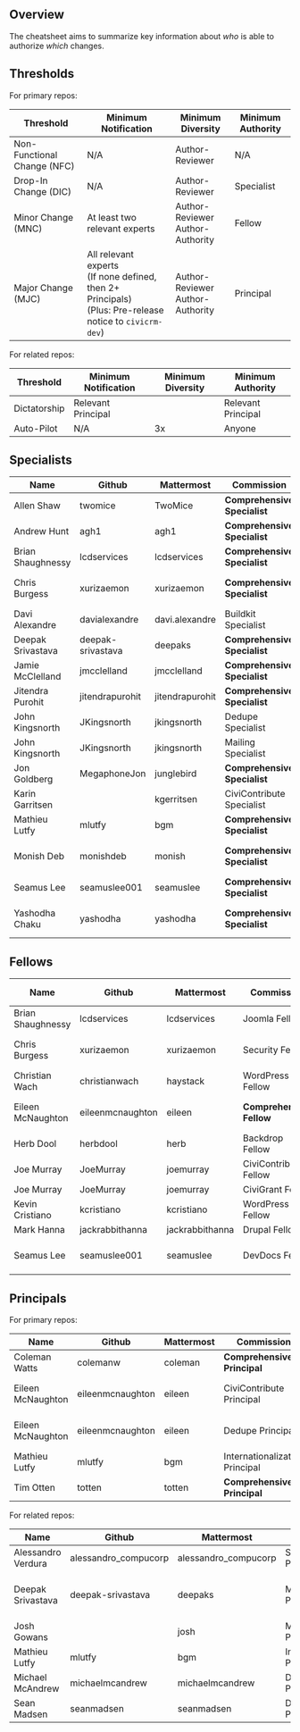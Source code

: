 ## Overview

The cheatsheet aims to summarize key information about *who* is able to
authorize *which* changes.

## Thresholds

For primary repos:

| Threshold                     | Minimum Notification  | Minimum Diversity     | Minimum Authority  |
| ----------------------------- | --------------------- | --------------------- | ------------------ |
| Non-Functional Change (NFC)   | N/A                   | Author-Reviewer       | N/A                |
| Drop-In Change (DIC)          | N/A                   | Author-Reviewer       | Specialist         |
| Minor Change (MNC)            | At least two relevant experts | Author-Reviewer<br/>Author-Authority | Fellow
| Major Change (MJC)            | All relevant experts<br/>(If none defined, then 2+ Principals)<br/>(Plus: Pre-release notice to `civicrm-dev`) |Author-Reviewer<br/>Author-Authority | Principal

For related repos:

| Threshold                     | Minimum Notification  | Minimum Diversity     | Minimum Authority  |
| ----------------------------- | --------------------- | --------------------- | ------------------ |
| Dictatorship                  | Relevant Principal    |                       | Relevant Principal |
| Auto-Pilot                    | N/A                   | 3x                    | Anyone             |

## Specialists

| Name                | Github               | Mattermost           | Commission                     | Git Access            |
| ------------------- | -------------------- | -------------------- | ------------------------------ | --------------------- |
| Allen Shaw          | twomice              | TwoMice              | **Comprehensive Specialist**   |
| Andrew Hunt         | agh1                 | agh1                 | **Comprehensive Specialist**   |
| Brian Shaughnessy   | lcdservices          | lcdservices          | **Comprehensive Specialist**   |
| Chris Burgess       | xurizaemon           | xurizaemon           | **Comprehensive Specialist**   | Merger, primary repos |
| Davi Alexandre      | davialexandre        | davi.alexandre       | Buildkit Specialist            | Merger, buildkit
| Deepak Srivastava   | deepak-srivastava    | deepaks              | **Comprehensive Specialist**   |
| Jamie McClelland    | jmcclelland          | jmcclelland          | **Comprehensive Specialist**   |
| Jitendra Purohit    | jitendrapurohit      | jitendrapurohit      | **Comprehensive Specialist**   |
| John Kingsnorth     | JKingsnorth          | jkingsnorth          | Dedupe Specialist              |
| John Kingsnorth     | JKingsnorth          | jkingsnorth          | Mailing Specialist             |
| Jon Goldberg        | MegaphoneJon         | junglebird           | **Comprehensive Specialist**   |
| Karin Garritsen     |                      | kgerritsen           | CiviContribute Specialist      |
| Mathieu Lutfy       | mlutfy               | bgm                  | **Comprehensive Specialist**   | Merger, everywhere    |
| Monish Deb          | monishdeb            | monish               | **Comprehensive Specialist**   | Merger, primary repos |
| Seamus Lee          | seamuslee001         | seamuslee            | **Comprehensive Specialist**   | Merger, dev-docs      |
| Yashodha Chaku      | yashodha             | yashodha             | **Comprehensive Specialist**   | Merger, primary repos |

## Fellows

| Name                | Github               | Mattermost           | Commission                     | Git Access            |
| ------------------- | -------------------- | -------------------- | ------------------------------ | --------------------- |
| Brian Shaughnessy   | lcdservices          | lcdservices          | Joomla Fellow                  |
| Chris Burgess       | xurizaemon           | xurizaemon           | Security Fellow                | Merger, primary repos |
| Christian Wach      | christianwach        | haystack             | WordPress Fellow               |
| Eileen McNaughton   | eileenmcnaughton     | eileen               | **Comprehensive Fellow**       | Merger, primary repos |
| Herb Dool           | herbdool             | herb                 | Backdrop Fellow                |
| Joe Murray          | JoeMurray            | joemurray            | CiviContribute Fellow          |
| Joe Murray          | JoeMurray            | joemurray            | CiviGrant Fellow               |
| Kevin Cristiano     | kcristiano           | kcristiano           | WordPress Fellow               |
| Mark Hanna          | jackrabbithanna      | jackrabbithanna      | Drupal Fellow                  |
| Seamus Lee          | seamuslee001         | seamuslee            | DevDocs Fellow                 | Merger, dev-docs      |

## Principals

For primary repos:

| Name                | Github               | Mattermost           | Commission                     | Git Access            |
| ------------------- | -------------------- | -------------------- | ------------------------------ | --------------------- |
| Coleman Watts       | colemanw             | coleman              | **Comprehensive Principal**    | Merger, everywhere    |
| Eileen McNaughton   | eileenmcnaughton     | eileen               | CiviContribute Principal       | Merger, primary repos |
| Eileen McNaughton   | eileenmcnaughton     | eileen               | Dedupe Principal               | Merger, primary repos |
| Mathieu Lutfy       | mlutfy               | bgm                  | Internationalization Principal | Merger, everywhere    |
| Tim Otten           | totten               | totten               | **Comprehensive Principal**    | Merger, everywhere    |

For related repos:

| Name                | Github               | Mattermost           | Commission                     | Git Access            |
| ------------------- | -------------------- | -------------------- | ------------------------------ | --------------------- |
| Alessandro Verdura  | alessandro_compucorp | alessandro_compucorp | Shoreditch Principal           | Merger, Shoreditch    |
| Deepak Srivastava   | deepak-srivastava    | deepaks              | Mosaico Principal              | Merger, primary repos and Mosaico
| Josh Gowans         |                      | josh                 | Marketing Principal            |
| Mathieu Lutfy       | mlutfy               | bgm                  | Infrastructure Principal       | Merger, everywhere    |
| Michael McAndrew    | michaelmcandrew      | michaelmcandrew      | Documentation Principal        | Merger, docs          |
| Sean Madsen         | seanmadsen           | seanmadsen           | DevDocs Principal              | Merger, dev-docs      |
